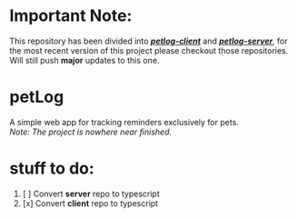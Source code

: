 # Important Note:

This repository has been divided into [**_petlog-client_**](https://github.com/datuchela/petlog-client) and [**_petlog-server_**](https://github.com/datuchela/petlog-server), for the most recent version of this project please checkout those repositories. <br/>Will still push **major** updates to this one.

# petLog

A simple web app for tracking reminders exclusively for pets.
<br/>_Note: The project is nowhere near finished._

# stuff to do:

1. [ ] Convert **server** repo to typescript
2. [x] Convert **client** repo to typescript
